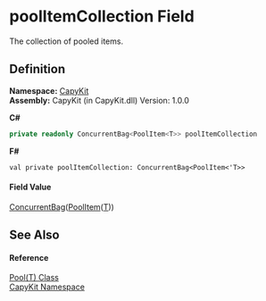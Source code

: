 # poolItemCollection Field


The collection of pooled items.



## Definition
**Namespace:** <a href="N_CapyKit.md">CapyKit</a>  
**Assembly:** CapyKit (in CapyKit.dll) Version: 1.0.0

**C#**
``` C#
private readonly ConcurrentBag<PoolItem<T>> poolItemCollection
```
**F#**
``` F#
val private poolItemCollection: ConcurrentBag<PoolItem<'T>>
```



#### Field Value
<a href="https://learn.microsoft.com/dotnet/api/system.collections.concurrent.concurrentbag-1" target="_blank" rel="noopener noreferrer">ConcurrentBag</a>(<a href="T_CapyKit_PoolItem_1.md">PoolItem</a>(<a href="T_CapyKit_Pool_1.md">T</a>))

## See Also


#### Reference
<a href="T_CapyKit_Pool_1.md">Pool(T) Class</a>  
<a href="N_CapyKit.md">CapyKit Namespace</a>  
